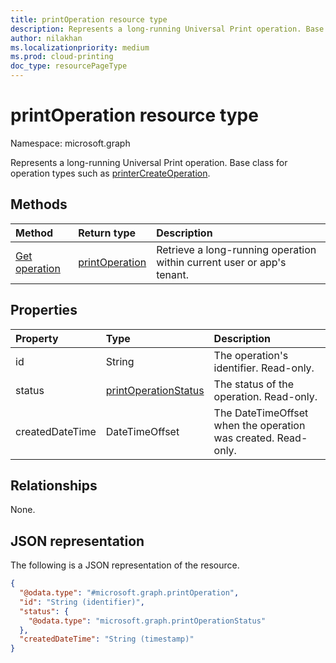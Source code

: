 ```yaml
---
title: printOperation resource type
description: Represents a long-running Universal Print operation. Base class for operation types such as printerCreateOperation.
author: nilakhan
ms.localizationpriority: medium
ms.prod: cloud-printing
doc_type: resourcePageType
---
```


# printOperation resource type

Namespace: microsoft.graph

Represents a long-running Universal Print operation. Base class for operation types such as [printerCreateOperation](printercreateoperation.md).

## Methods
|Method|Return type|Description|
|:---|:---|:---|
| [Get operation](../api/printoperation-get.md) | [printOperation](printoperation.md) | Retrieve a long-running operation within current user or app's tenant. |

## Properties
|Property|Type|Description|
|:---|:---|:---|
|id|String|The operation's identifier. Read-only.|
|status|[printOperationStatus](printoperationstatus.md)|The status of the operation. Read-only.|
|createdDateTime|DateTimeOffset|The DateTimeOffset when the operation was created. Read-only.|

## Relationships
None.

## JSON representation
The following is a JSON representation of the resource.
<!-- {
  "blockType": "resource",
  "keyProperty": "id",
  "@odata.type": "microsoft.graph.printOperation",
  "openType": false
}
-->
``` json
{
  "@odata.type": "#microsoft.graph.printOperation",
  "id": "String (identifier)",
  "status": {
    "@odata.type": "microsoft.graph.printOperationStatus"
  },
  "createdDateTime": "String (timestamp)"
}
```

